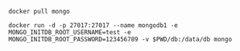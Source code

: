

`
docker pull mongo
`



`
docker run -d -p 27017:27017 --name mongodb1 -e MONGO_INITDB_ROOT_USERNAME=test -e MONGO_INITDB_ROOT_PASSWORD=123456789 -v $PWD/db:/data/db mongo
`
